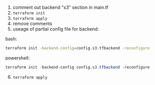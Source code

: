 1. comment out backend "s3" section in main.tf
2. `terraform init`
3. `terraform apply`
4. remove comments
5. useage of partial config file for backend:

bash:
```bash
terraform init -backend-config=config.s3.tfbackend -reconfigure
```

powershell:
```powershell
terraform init -backend-config config.s3.tfbackend -reconfigure
```
6. `terraform apply`
